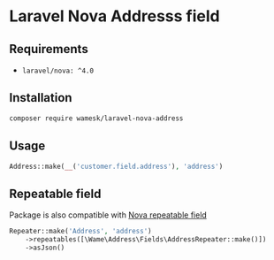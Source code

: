 # Laravel Nova Addresss field

## Requirements

- `laravel/nova: ^4.0`


## Installation

```bash
composer require wamesk/laravel-nova-address
```

## Usage

```php
Address::make(__('customer.field.address'), 'address')
```

## Repeatable field

Package is also compatible with [Nova repeatable field](https://nova.laravel.com/docs/4.0/resources/repeater-fields.html)

```php
Repeater::make('Address', 'address')
    ->repeatables([\Wame\Address\Fields\AddressRepeater::make()])
    ->asJson()
```
